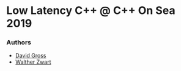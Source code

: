 Low Latency C++ @ C++ On Sea 2019
=================================

### Authors

  * [David Gross](https://github.com/david-grs)
  * [Walther Zwart](https://github.com/wahez)

